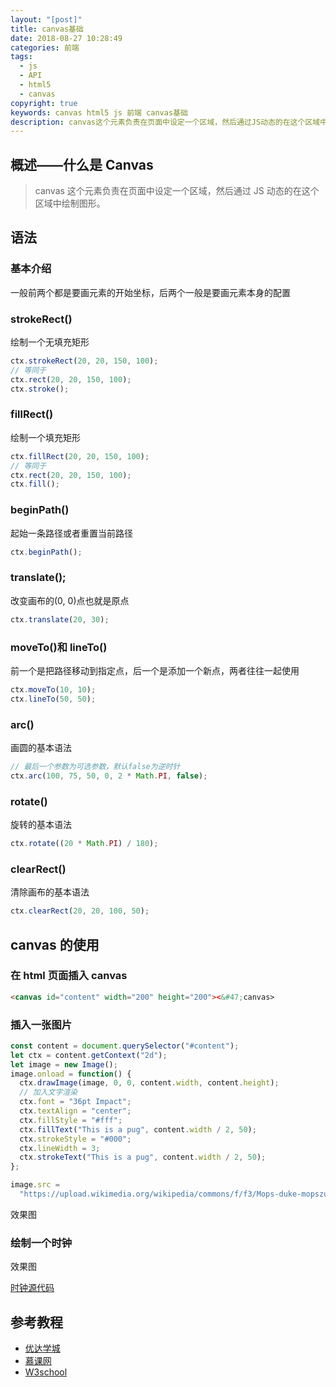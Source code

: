 ```yaml
---
layout: "[post]"
title: canvas基础
date: 2018-08-27 10:28:49
categories: 前端
tags:
  - js
  - API
  - html5
  - canvas
copyright: true
keywords: canvas html5 js 前端 canvas基础
description: canvas这个元素负责在页面中设定一个区域，然后通过JS动态的在这个区域中绘制图形。
---
```


## 概述——什么是 Canvas

> canvas 这个元素负责在页面中设定一个区域，然后通过 JS 动态的在这个区域中绘制图形。

## 语法

### 基本介绍

一般前两个都是要画元素的开始坐标，后两个一般是要画元素本身的配置

### strokeRect()

绘制一个无填充矩形

```js
ctx.strokeRect(20, 20, 150, 100);
// 等同于
ctx.rect(20, 20, 150, 100);
ctx.stroke();
```

### fillRect()

绘制一个填充矩形

```js
ctx.fillRect(20, 20, 150, 100);
// 等同于
ctx.rect(20, 20, 150, 100);
ctx.fill();
```

### beginPath()

起始一条路径或者重置当前路径

```js
ctx.beginPath();
```

### translate();

改变画布的(0, 0)点也就是原点

```js
ctx.translate(20, 30);
```

### moveTo()和 lineTo()

前一个是把路径移动到指定点，后一个是添加一个新点，两者往往一起使用

```js
ctx.moveTo(10, 10);
ctx.lineTo(50, 50);
```

### arc()

画圆的基本语法

```js
// 最后一个参数为可选参数，默认false为逆时针
ctx.arc(100, 75, 50, 0, 2 * Math.PI, false);
```

### rotate()

旋转的基本语法

```js
ctx.rotate((20 * Math.PI) / 180);
```

### clearRect()

清除画布的基本语法

```js
ctx.clearRect(20, 20, 100, 50);
```

## canvas 的使用

### 在 html 页面插入 canvas

```html html
<canvas id="content" width="200" height="200"><&#47;canvas>
```

### 插入一张图片

```js
const content = document.querySelector("#content");
let ctx = content.getContext("2d");
let image = new Image();
image.onload = function() {
  ctx.drawImage(image, 0, 0, content.width, content.height);
  // 加入文字渲染
  ctx.font = "36pt Impact";
  ctx.textAlign = "center";
  ctx.fillStyle = "#fff";
  ctx.fillText("This is a pug", content.width / 2, 50);
  ctx.strokeStyle = "#000";
  ctx.lineWidth = 3;
  ctx.strokeText("This is a pug", content.width / 2, 50);
};

image.src =
  "https://upload.wikimedia.org/wikipedia/commons/f/f3/Mops-duke-mopszucht-vom-maegdebrunnen.jpg";
```

效果图
<canvas id="con" width="250" height="250"></canvas>

<script>
(function() {
    const content = document.querySelector('#con');
    let ctx = content.getContext('2d');
    let image = new Image();
    image.onload = function() {
        ctx.drawImage(image, 0, 0, content.width, content.height);

        // 加入文字渲染
        ctx.font = '36pt Impact';
        ctx.textAlign = 'center';
        ctx.fillStyle = '#fff';
        ctx.fillText('This is a pug', content.width / 2, 50);
        ctx.strokeStyle = '#000';
        ctx.lineWidth = 3;
        ctx.strokeText('This is a pug', content.width / 2, 50);
    }

    image.src = 'https://upload.wikimedia.org/wikipedia/commons/f/f3/Mops-duke-mopszucht-vom-maegdebrunnen.jpg';

})();
</script>

### 绘制一个时钟

效果图

<canvas id="clock" width="200" height="200"></canvas>

<script>
(function() {
    let clock = document.querySelector('#clock');
    let ctx = clock.getContext('2d');
    let r = ctx.canvas.width / 2;

    function drawclock() {
        ctx.beginPath();
        ctx.translate(r, r);
        ctx.lineWidth = 10;
        ctx.arc(0, 0, r - 5, 0, 2 * Math.PI);
        ctx.stroke();

        let font = [3, 4, 5, 6, 7, 8, 9, 10, 11, 12, 1, 2];
        let rad = 2 * Math.PI / 12;
        let fontR = r - 30;
        ctx.font = "18px Arial"
        ctx.textAlign = "center";
        ctx.textBaseline = "middle";
        font.forEach((num, i) => {
            let x = fontR * Math.cos(i * rad);
            let y = fontR * Math.sin(i * rad);
            ctx.fillText(num, x, y);
        });

        // 画外围小圆
        let radForSixty = 2 * Math.PI / 60;
        let smallRad = r - 15;
        for (let i = 0; i < 60; i++) {
            ctx.beginPath();
            let x = smallRad * Math.cos(i * radForSixty);
            let y = smallRad * Math.sin(i * radForSixty);
            if(i % 5 === 0) {
                ctx.fillStyle = '#000';
                ctx.arc(x, y, 2, 0, 2 * Math.PI);
            } else {
                ctx.fillStyle = '#eee';
                ctx.arc(x, y, 2, 0, 2 * Math.PI);
            }

            ctx.fill();
        }

    };

    // 画时针
    function drawHour(hour, min) {
        ctx.save();
        let hourRad = hour * Math.PI / 6;
        let minRad = min * Math.PI / 360;
        ctx.rotate(hourRad + minRad);
        let len = r / 2 - 20;
        ctx.beginPath();
        ctx.lineCap = "round";
        ctx.moveTo(0, 10);
        ctx.lineTo(0, -len);
        ctx.stroke();
        ctx.restore();
    }

    function drawMinute(min) {
        ctx.save();
        ctx.beginPath();
        ctx.rotate(min * 2 * Math.PI / 60);
        ctx.lineWidth = 5;
        let len = r - 45;
        ctx.beginPath();
        ctx.lineCap = "round";
        ctx.moveTo(0, 10);
        ctx.lineTo(0, -len);
        ctx.stroke();
        ctx.restore();
    }

    function drawSecond(second) {
        ctx.save();
        ctx.beginPath();
        ctx.rotate(second * 2 * Math.PI / 60);
        ctx.fillStyle = 'red';
        let len = r - 20;
        ctx.lineCap = "round";
        ctx.moveTo(-2, 10);
        ctx.lineTo(-1, -len);
        ctx.lineTo(1, -len);
        ctx.lineTo(2, 10);
        ctx.fill();

        // 画中心小圆
        ctx.beginPath();
        ctx.fillStyle = '#fff';
        ctx.arc(0, 0, 5, 0, 2 * Math.PI);
        ctx.fill();
        ctx.restore();
    }

    setInterval(() => {
        ctx.save();
        ctx.clearRect(0, 0, 2* r, 2 * r);
        drawclock();
        let date = new Date();
        let hour = date.getHours();
        if(hour - 12 > 0) {
            hour -= 12;
        }
        let minute = date.getMinutes();
        let seconds = date.getSeconds();
        drawHour(hour, minute);
        drawMinute(minute);
        drawSecond(seconds);
        ctx.restore();
    }, 1000);

})();
</script>

[时钟源代码](https://github.com/zjgyb/js-study/blob/master/study/canvas_time.html "时钟源代码")

## 参考教程

- [优达学城](https://classroom.udacity.com/courses/ud292 "优达学城")
- [慕课网](https://www.imooc.com/learn/612 "慕课网")
- [W3school](http://www.w3school.com.cn/tags/html_ref_canvas.asp "W3school")
